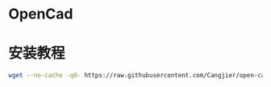 # OpenCad
# 安装教程
```bash
wget --no-cache -qO- https://raw.githubusercontent.com/Cangjier/open-cad/master/install.sh | bash && source ~/.bashrc && opencad && source ~/.bashrc
```
